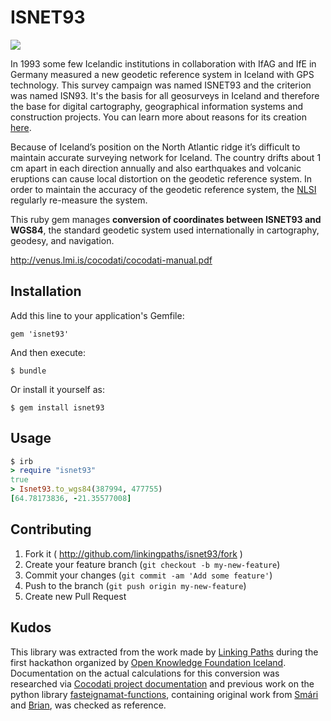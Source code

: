 # ISNET93

![](https://upload.wikimedia.org/wikipedia/commons/3/36/Isnet93.png)

In 1993 some few Icelandic institutions in collaboration with IfAG and IfE in Germany measured a new geodetic reference system in Iceland with GPS technology. This survey campaign was named ISNET93 and the criterion was named ISN93. It's the basis for all geosurveys in Iceland and therefore the base for digital cartography, geographical information systems and construction projects. You can learn more about reasons for its creation [here](http://geoforum.no/lokalavdelinger/sognOgFjordane/filer/foredrag-fra-lokale-plan-og-kartdagar-2011/geodtic-problems-in-iceland/at_download/file).

Because of Iceland’s position on the North Atlantic ridge it’s difficult to maintain accurate surveying network for Iceland. The country drifts about 1 cm apart in each direction annually and also earthquakes and volcanic eruptions can cause local distortion on the geodetic reference system. In order to maintain the accuracy of the geodetic reference system, the [NLSI](http://www.lmi.is/en/) regularly re-measure the system.

This ruby gem manages **conversion of coordinates between ISNET93 and WGS84**, the standard geodetic system used internationally in cartography, geodesy, and navigation.

http://venus.lmi.is/cocodati/cocodati-manual.pdf


## Installation

Add this line to your application's Gemfile:

    gem 'isnet93'

And then execute:

    $ bundle

Or install it yourself as:

    $ gem install isnet93

## Usage

```ruby
$ irb
> require "isnet93"
true
> Isnet93.to_wgs84(387994, 477755)
[64.78173836, -21.35577008]
```

## Contributing

1. Fork it ( http://github.com/linkingpaths/isnet93/fork )
2. Create your feature branch (`git checkout -b my-new-feature`)
3. Commit your changes (`git commit -am 'Add some feature'`)
4. Push to the branch (`git push origin my-new-feature`)
5. Create new Pull Request

## Kudos

This library was extracted from the work made by [Linking Paths](http://www.linkingpaths.com) during the first hackathon organized by [Open Knowledge Foundation Iceland](https://www.facebook.com/OKFNis). Documentation on the actual calculations for this conversion was researched via [Cocodati project documentation](http://venus.lmi.is/cocodati/cocodati-manual.pdf) and previous work on the python library [fasteignamat-functions](https://github.com/pallih/fasteignamat-functions), containing original work from [Smári](https://github.com/smari) and [Brian](https://github.com/briansuda), was checked as reference.
